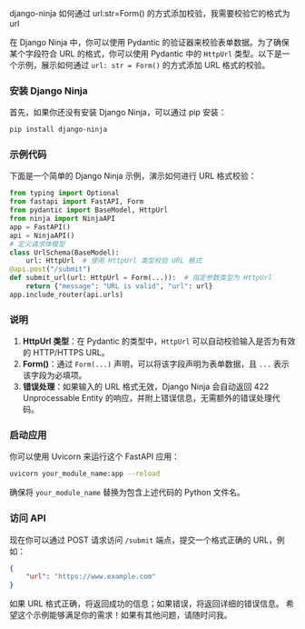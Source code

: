 django-ninja 如何通过 url:str=Form() 的方式添加校验，我需要校验它的格式为 url



在 Django Ninja 中，你可以使用 Pydantic 的验证器来校验表单数据。为了确保某个字段符合 URL 的格式，你可以使用 Pydantic 中的 `HttpUrl` 类型。以下是一个示例，展示如何通过 `url: str = Form()` 的方式添加 URL 格式的校验。
### 安装 Django Ninja
首先，如果你还没有安装 Django Ninja，可以通过 pip 安装：
```bash
pip install django-ninja
```
### 示例代码
下面是一个简单的 Django Ninja 示例，演示如何进行 URL 格式校验：
```python
from typing import Optional
from fastapi import FastAPI, Form
from pydantic import BaseModel, HttpUrl
from ninja import NinjaAPI
app = FastAPI()
api = NinjaAPI()
# 定义请求体模型
class UrlSchema(BaseModel):
    url: HttpUrl  # 使用 HttpUrl 类型校验 URL 格式
@api.post("/submit")
def submit_url(url: HttpUrl = Form(...)):  # 指定参数类型为 HttpUrl
    return {"message": "URL is valid", "url": url}
app.include_router(api.urls)
```
### 说明
1. **HttpUrl 类型**：在 Pydantic 的类型中，`HttpUrl` 可以自动校验输入是否为有效的 HTTP/HTTPS URL。
2. **Form()**：通过 `Form(...)` 声明，可以将该字段声明为表单数据，且 `...` 表示该字段为必填项。
3. **错误处理**：如果输入的 URL 格式无效，Django Ninja 会自动返回 422 Unprocessable Entity 的响应，并附上错误信息，无需额外的错误处理代码。
### 启动应用
你可以使用 Uvicorn 来运行这个 FastAPI 应用：
```bash
uvicorn your_module_name:app --reload
```
确保将 `your_module_name` 替换为包含上述代码的 Python 文件名。
### 访问 API
现在你可以通过 POST 请求访问 `/submit` 端点，提交一个格式正确的 URL，例如：
```json
{
    "url": "https://www.example.com"
}
```
如果 URL 格式正确，将返回成功的信息；如果错误，将返回详细的错误信息。
希望这个示例能够满足你的需求！如果有其他问题，请随时问我。